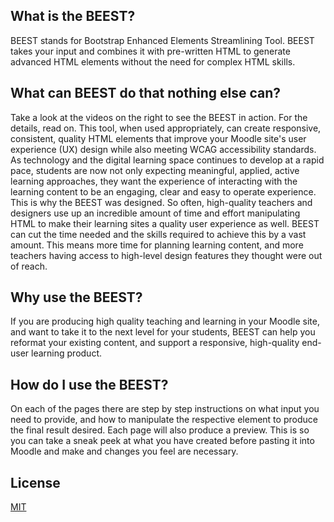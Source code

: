 ## What is the BEEST?
BEEST stands for Bootstrap Enhanced Elements Streamlining Tool. BEEST takes your input and combines it with pre-written HTML to generate advanced HTML elements without the need for complex HTML skills.

## What can BEEST do that nothing else can?
Take a look at the videos on the right to see the BEEST in action. For the details, read on. This tool, when used appropriately, can create responsive, consistent, quality HTML elements that improve your Moodle site's user experience (UX) design while also meeting WCAG accessibility standards. As technology and the digital learning space continues to develop at a rapid pace, students are now not only expecting meaningful, applied, active learning approaches, they want the experience of interacting with the learning content to be an engaging, clear and easy to operate experience. This is why the BEEST was designed. So often, high-quality teachers and designers use up an incredible amount of time and effort manipulating HTML to make their learning sites a quality user experience as well. BEEST can cut the time needed and the skills required to achieve this by a vast amount. This means more time for planning learning content, and more teachers having access to high-level design features they thought were out of reach.

## Why use the BEEST?
If you are producing high quality teaching and learning in your Moodle site, and want to take it to the next level for your students, BEEST can help you reformat your existing content, and support a responsive, high-quality end-user learning product.

## How do I use the BEEST?
On each of the pages there are step by step instructions on what input you need to provide, and how to manipulate the respective element to produce the final result desired. Each page will also produce a preview. This is so you can take a sneak peek at what you have created before pasting it into Moodle and make and changes you feel are necessary.

## License
[MIT](https://choosealicense.com/licenses/mit/)
<!--# BEEST

<script type="text/javascript">
if (window.location.href=="https://mon-arts-ed-des.github.io/BEEST/"){ window.location.href="https://mon-arts-ed-des.github.io/BEEST/index.html"; }
</script>-->
